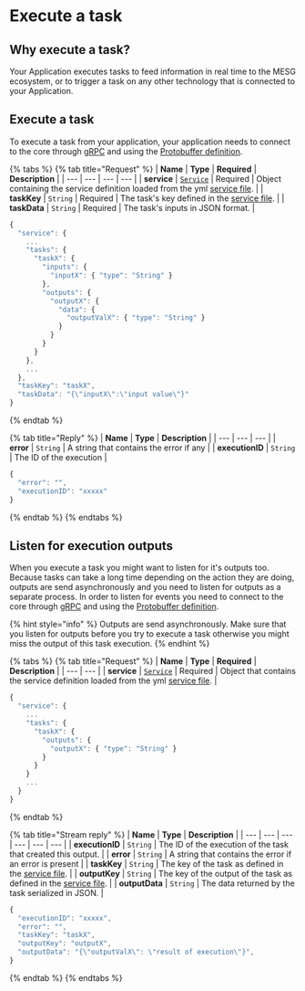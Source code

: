 # Execute a task

## Why execute a task?

Your Application executes tasks to feed information in real time to the MESG ecosystem, or to trigger a task on any other technology that is connected to your Application. 

## Execute a task

To execute a task from your application, your application needs to connect to the core through [gRPC](https://grpc.io/) and using the [Protobuffer definition](https://github.com/mesg-foundation/application/blob/dev/types/api_event.go). 

{% tabs %}
{% tab title="Request" %}
| **Name** | **Type** | **Required** | **Description** |
| --- | --- | --- | --- |
| **service** | [`Service`](../service/service-file.md) | Required | Object containing the service definition loaded from the yml [service file](../service/service-file.md). |
| **taskKey** | `String` | Required | The task's key defined in the [service file](../service/service-file.md). |
| **taskData** | `String` | Required | The task's inputs in JSON format. |

```javascript
{
  "service": {
    ...
    "tasks": {
      "taskX": {
        "inputs": {
          "inputX": { "type": "String" }
        },
        "outputs": {
          "outputX": {
            "data": {
              "outputValX": { "type": "String" }
            }
          }
        }
      }
    },
    ...
  },
  "taskKey": "taskX",
  "taskData": "{\"inputX\":\"input value\"}"
}
```
{% endtab %}

{% tab title="Reply" %}
| **Name** | **Type** | **Description** |
| --- | --- | --- |
| **error** | `String` | A string that contains the error if any |
| **executionID** | `String` | The ID of the execution |

```javascript
{
  "error": "",
  "executionID": "xxxxx"
}
```
{% endtab %}
{% endtabs %}

## Listen for execution outputs

When you execute a task you might want to listen for it's outputs too. Because tasks can take a long time depending on the action they are doing, outputs are send asynchronously and you need to listen for outputs as a separate process. In order to listen for events you need to connect to the core through [gRPC](https://grpc.io/) and using the [Protobuffer definition](https://github.com/mesg-foundation/application/blob/dev/types/api_event.go). 

{% hint style="info" %}
Outputs are send asynchronously. Make sure that you listen for outputs before you try to execute a task otherwise you might miss the output of this task execution.
{% endhint %}

{% tabs %}
{% tab title="Request" %}
| **Name** | **Type** | **Required** | **Description** |
| --- | --- |
| **service** | [`Service`](../service/service-file.md) | Required | Object that contains the service definition loaded from the yml [service file](../service/service-file.md). |

```javascript
{
  "service": {
    ...
    "tasks": {
      "taskX": {
        "outputs": {
          "outputX": { "type": "String" }
        }
      }
    }
    ...
  }
}
```
{% endtab %}

{% tab title="Stream reply" %}
| **Name** | **Type** | **Description** |
| --- | --- | --- | --- | --- | --- |
| **executionID** | `String` | The ID of the execution of the task that created this output. |
| **error** | `String` | A string that contains the error if an error is present |
| **taskKey** | `String` | The key of the task as defined in the [service file](../service/service-file.md). |
| **outputKey** | `String` | The key of the output of the task as defined in the [service file](../service/service-file.md). |
| **outputData** | `String` | The data returned by the task serialized in JSON. |

```javascript
{
  "executionID": "xxxxx",
  "error": "",
  "taskKey": "taskX",
  "outputKey": "outputX",
  "outputData": "{\"outputValX\": \"result of execution\"}",
}
```
{% endtab %}
{% endtabs %}

